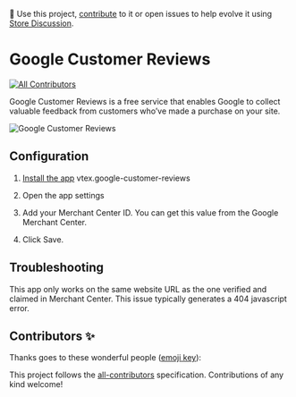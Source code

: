 📢 Use this project, [contribute](https://github.com/vtex-apps/google-customer-reviews) to it or open issues to help evolve it using [Store Discussion](https://github.com/vtex-apps/store-discussion).

# Google Customer Reviews

<!-- ALL-CONTRIBUTORS-BADGE:START - Do not remove or modify this section -->
[![All Contributors](https://img.shields.io/badge/all_contributors-0-orange.svg?style=flat-square)](#contributors-)
<!-- ALL-CONTRIBUTORS-BADGE:END -->

Google Customer Reviews is a free service that enables Google to collect valuable feedback from customers who’ve made a purchase on your site.

![Google Customer Reviews](https://user-images.githubusercontent.com/284515/77966799-2052c400-72ba-11ea-91c1-0aead30cad59.png)

## Configuration

1. [Install the app](https://vtex.io/docs/recipes/store/installing-an-app) vtex.google-customer-reviews

2. Open the app settings

3. Add your Merchant Center ID. You can get this value from the Google Merchant Center.

4. Click Save.


## Troubleshooting

This app only works on the same website URL as the one verified and claimed in Merchant Center. This issue typically generates a 404 javascript error.

## Contributors ✨

Thanks goes to these wonderful people ([emoji key](https://allcontributors.org/docs/en/emoji-key)):

<!-- ALL-CONTRIBUTORS-LIST:START - Do not remove or modify this section -->
<!-- prettier-ignore-start -->
<!-- markdownlint-disable -->
<!-- markdownlint-enable -->
<!-- prettier-ignore-end -->
<!-- ALL-CONTRIBUTORS-LIST:END -->

This project follows the [all-contributors](https://github.com/all-contributors/all-contributors) specification. Contributions of any kind welcome!
